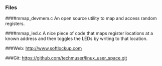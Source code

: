 ### Files
####mmap_devmem.c
 An open source utility to map and access random registers. 

####mmap_led.c
A nice piece of code that maps register locations at a known address and then toggles the LEDs by writing to that location. 
 
###Web: 
http://www.softlockup.com

###Git: 
https://github.com/techmuser/linux_user_space.git

